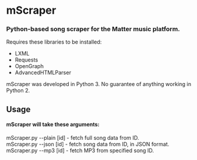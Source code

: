 # mScraper
### Python-based song scraper for the Matter music platform.

Requires these libraries to be installed:
* LXML
* Requests
* OpenGraph
* AdvancedHTMLParser

mScraper was developed in Python 3. No guarantee of anything working in Python 2.

## Usage
#### mScraper will take these arguments:
mScraper.py --plain [id]  - fetch full song data from ID.  
mScraper.py --json [id]   - fetch song data from ID, in JSON format.  
mScraper.py --mp3 [id]    - fetch MP3 from specified song ID.  
